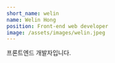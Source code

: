 ```yaml
---
short_name: welin
name: Welin Hong
position: Front-end web developer
image: /assets/images/welin.jpeg
---
```

프론트엔드 개발자입니다.
